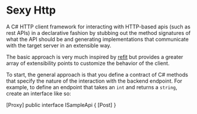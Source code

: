 # Sexy Http
A C# HTTP client framework for interacting with HTTP-based apis (such as rest APIs) in a declarative fashion by stubbing out the
method signatures of what the API should be and generating implementations that communicate with the target server in an 
extensible way.

The basic approach is very much inspired by [refit](https://github.com/paulcbetts/refit) but provides a greater array of
extensibility points to customize the behavior of the client.

To start, the general approach is that you define a contract of C# methods that specify the nature of the interaction with the 
backend endpoint.  For example, to define an endpoint that takes an `int` and returns a `string`, create an interface like so:

[Proxy]
public interface ISampleApi
{
    [Post]
}